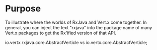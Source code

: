 # Purpose
To illustrate where the worlds of RxJava and Vert.x come together. In general, you can inject the text "rxjava" into the package name of many Vert.x packages to get the Rx'ified version of that API.

io.vertx.rxjava.core.AbstractVerticle vs
io.vertx.core.AbstractVerticle;

